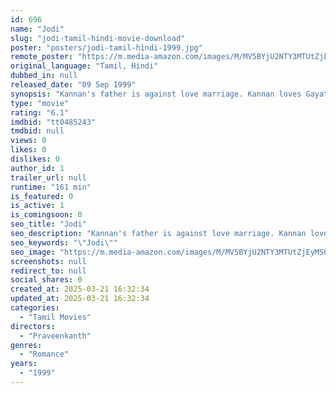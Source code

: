 ```yaml
---
id: 696
name: "Jodi"
slug: "jodi-tamil-hindi-movie-download"
poster: "posters/jodi-tamil-hindi-1999.jpg"
remote_poster: "https://m.media-amazon.com/images/M/MV5BYjU2NTY3MTUtZjEyMS00M2NhLWI4YzMtMTg2YTQzZjhlZjY5XkEyXkFqcGdeQXVyMTEzNzg0Mjkx._V1_SX300.jpg"
original_language: "Tamil, Hindi"
dubbed_in: null
released_date: "09 Sep 1999"
synopsis: "Kannan's father is against love marriage. Kannan loves Gayatri, whose father was once a great music critic. Both decide to win the hearts of each others family and only marry with their consent."
type: "movie"
rating: "6.1"
imdbid: "tt0485243"
tmdbid: null
views: 0
likes: 0
dislikes: 0
author_id: 1
trailer_url: null
runtime: "161 min"
is_featured: 0
is_active: 1
is_comingsoon: 0
seo_title: "Jodi"
seo_description: "Kannan's father is against love marriage. Kannan loves Gayatri, whose father was once a great music critic. Both decide to win the hearts of each others family and only marry with their consent."
seo_keywords: "\"Jodi\""
seo_image: "https://m.media-amazon.com/images/M/MV5BYjU2NTY3MTUtZjEyMS00M2NhLWI4YzMtMTg2YTQzZjhlZjY5XkEyXkFqcGdeQXVyMTEzNzg0Mjkx._V1_SX300.jpg"
screenshots: null
redirect_to: null
social_shares: 0
created_at: 2025-03-21 16:32:34
updated_at: 2025-03-21 16:32:34
categories:
  - "Tamil Movies"
directors:
  - "Praveenkanth"
genres:
  - "Romance"
years:
  - "1999"
---
```

